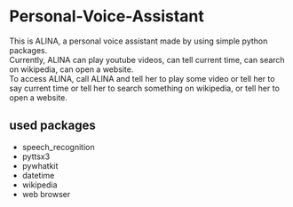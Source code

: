 # Personal-Voice-Assistant
This is ALINA, a personal voice assistant made by using simple python packages.
<br>Currently, ALINA can play youtube videos, can tell current time, can search on wikipedia, can open a website.
<br>To access ALINA, call ALINA and tell her to play some video or tell her to say current time or tell her to search something on wikipedia, or tell her to open a website.
## used packages
* speech_recognition
* pyttsx3
* pywhatkit
* datetime
* wikipedia
* web browser
